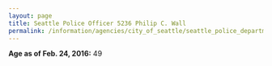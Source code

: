 ```yaml
---
layout: page
title: Seattle Police Officer 5236 Philip C. Wall
permalink: /information/agencies/city_of_seattle/seattle_police_department/copbook/5236/
---
```


**Age as of Feb. 24, 2016:** 49
